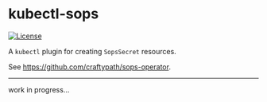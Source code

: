 # kubectl-sops

[![License](https://img.shields.io/badge/License-Apache%202.0-blue.svg)](https://opensource.org/licenses/Apache-2.0)

A `kubectl` plugin for creating `SopsSecret` resources.

See https://github.com/craftypath/sops-operator.

----

work in progress...
